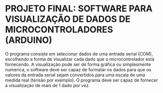 # PROJETO FINAL: SOFTWARE PARA VISUALIZAÇÃO DE DADOS DE MICROCONTROLADORES (ARDUINO)
O programa consiste em selecionar dados de uma entrada serial (COM), escolhendo a forma de visualizar cada dado que o microcontrolador está fornecendo. A visualização pode ser de forma gráfica ou simplesmente numerica, o software deve ser capaz de formatar os dados para que os valores da entrada serial sejam convertidos para uma escala de uma medida real (tensão por exemplo). O programa deve ser capaz de fornecer a visualização de mais de 1 dado por vez.
